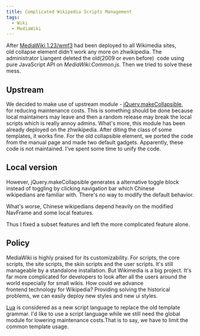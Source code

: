 ```yaml
---
title: Complicated Wikipedia Scripts Management
tags:
  - Wiki
  - MediaWiki
---
```


After [MediaWiki 1.23/wmf3](https://www.mediawiki.org/wiki/MediaWiki_1.23/wmf3) had been deployed to all Wikimedia sites, old collapse element didn't work any more on zhwikipedia. The administrator Liangent deleted the old(2009 or even before)  code using pure JavaScript API on *MediaWiki:Common.js*. Then we tried to solve these mess.

## Upstream

We decided to make use of upstream module - [jQuery.makeCollapsible](https://www.mediawiki.org/wiki/Manual:Collapsible_elements), for reducing maintenance costs. This is something should be done because local maintainers may leave and then a random release may break the local scripts which is really annoy admins. What's more, this module has been already deployed on the zhwikipedia. After diting the class of some templates, it works fine. For the old collapsible element, we ported the code from the manual page and made two default gadgets. Apparently, these code is not maintained. I've spent some time to unify the code.

## Local version

However, jQuery.makeCollapsible generates a alternative toggle block instead of toggling by clicking navigation bar which Chinese wikipedians are familiar with. There's no way to modify the default behavior.

What's worse, Chinese wikipedians depend heavily on the modified NavFrame and some local features.

Thus I fixed a subset features and left the more complicated feature alone.

## Policy

MediaWiki is highly praised for its customizability. For scripts, the core scripts, the site scripts, the skin scripts and the user scripts. It's still manageable by a standalone installation. But Wikimedia is a big project. It's far more complicated for developers to look after all the users around the world especially for small wikis. How could we advance frontend technology for Wikipedia? Providing solving the historical problems, we can easily deploy new styles and new ui styles.

[Lua](https://www.mediawiki.org/wiki/Extension:Scribunto) is considered as a new script language to replace the old template grammar. I'd like to use a script language while we still need the global module for lowering maintenance costs.That is to say, we have to limit the common template usage.
